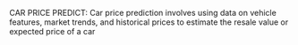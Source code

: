 CAR PRICE PREDICT:
                    Car price prediction involves using data on vehicle features, market trends, and historical prices to estimate the resale value or expected price of a car
